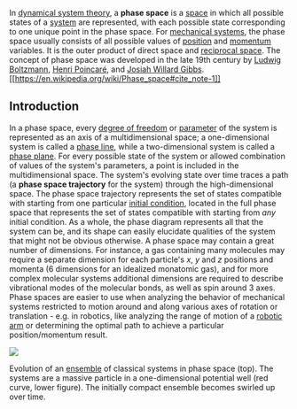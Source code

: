 In [dynamical system theory](https://en.wikipedia.org/wiki/Dynamical_systems_theory "Dynamical systems theory"), a **phase space** is a [space](https://en.wikipedia.org/wiki/Space_(mathematics) "Space (mathematics)") in which all possible states of a [system](https://en.wikipedia.org/wiki/System "System") are represented, with each possible state corresponding to one unique point in the phase space. For [mechanical systems](https://en.wikipedia.org/wiki/Classical_mechanics "Classical mechanics"), the phase space usually consists of all possible values of [position](https://en.wikipedia.org/wiki/Position_(vector) "Position (vector)") and [momentum](https://en.wikipedia.org/wiki/Momentum "Momentum") variables. It is the outer product of direct space and [reciprocal space](https://en.wikipedia.org/wiki/Reciprocal_space "Reciprocal space"). The concept of phase space was developed in the late 19th century by [Ludwig Boltzmann](https://en.wikipedia.org/wiki/Ludwig_Boltzmann "Ludwig Boltzmann"), [Henri Poincaré](https://en.wikipedia.org/wiki/Henri_Poincar%C3%A9 "Henri Poincaré"), and [Josiah Willard Gibbs](https://en.wikipedia.org/wiki/Josiah_Willard_Gibbs "Josiah Willard Gibbs").[[https://en.wikipedia.org/wiki/Phase_space#cite_note-1]]

## Introduction

In a phase space, every [degree of freedom](https://en.wikipedia.org/wiki/Degrees_of_freedom_(physics_and_chemistry) "Degrees of freedom (physics and chemistry)") or [parameter](https://en.wikipedia.org/wiki/Parameter "Parameter") of the system is represented as an axis of a multidimensional space; a one-dimensional system is called a [phase line](https://en.wikipedia.org/wiki/Phase_line_(mathematics) "Phase line (mathematics)"), while a two-dimensional system is called a [phase plane](https://en.wikipedia.org/wiki/Phase_plane "Phase plane"). For every possible state of the system or allowed combination of values of the system's parameters, a point is included in the multidimensional space. The system's evolving state over time traces a path (a **phase space trajectory** for the system) through the high-dimensional space. The phase space trajectory represents the set of states compatible with starting from one particular [initial condition](https://en.wikipedia.org/wiki/Initial_condition "Initial condition"), located in the full phase space that represents the set of states compatible with starting from _any_ initial condition. As a whole, the phase diagram represents all that the system can be, and its shape can easily elucidate qualities of the system that might not be obvious otherwise. A phase space may contain a great number of dimensions. For instance, a gas containing many molecules may require a separate dimension for each particle's _x_, _y_ and _z_ positions and momenta (6 dimensions for an idealized monatomic gas), and for more complex molecular systems additional dimensions are required to describe vibrational modes of the molecular bonds, as well as spin around 3 axes. Phase spaces are easier to use when analyzing the behavior of mechanical systems restricted to motion around and along various axes of rotation or translation - e.g. in robotics, like analyzing the range of motion of a [robotic arm](https://en.wikipedia.org/wiki/Robotic_arm "Robotic arm") or determining the optimal path to achieve a particular position/momentum result.

[![](https://upload.wikimedia.org/wikipedia/commons/f/f7/Hamiltonian_flow_classical.gif)](https://en.wikipedia.org/wiki/File:Hamiltonian_flow_classical.gif)

Evolution of an [ensemble](https://en.wikipedia.org/wiki/Statistical_ensemble_(mathematical_physics) "Statistical ensemble (mathematical physics)") of classical systems in phase space (top). The systems are a massive particle in a one-dimensional potential well (red curve, lower figure). The initially compact ensemble becomes swirled up over time.
